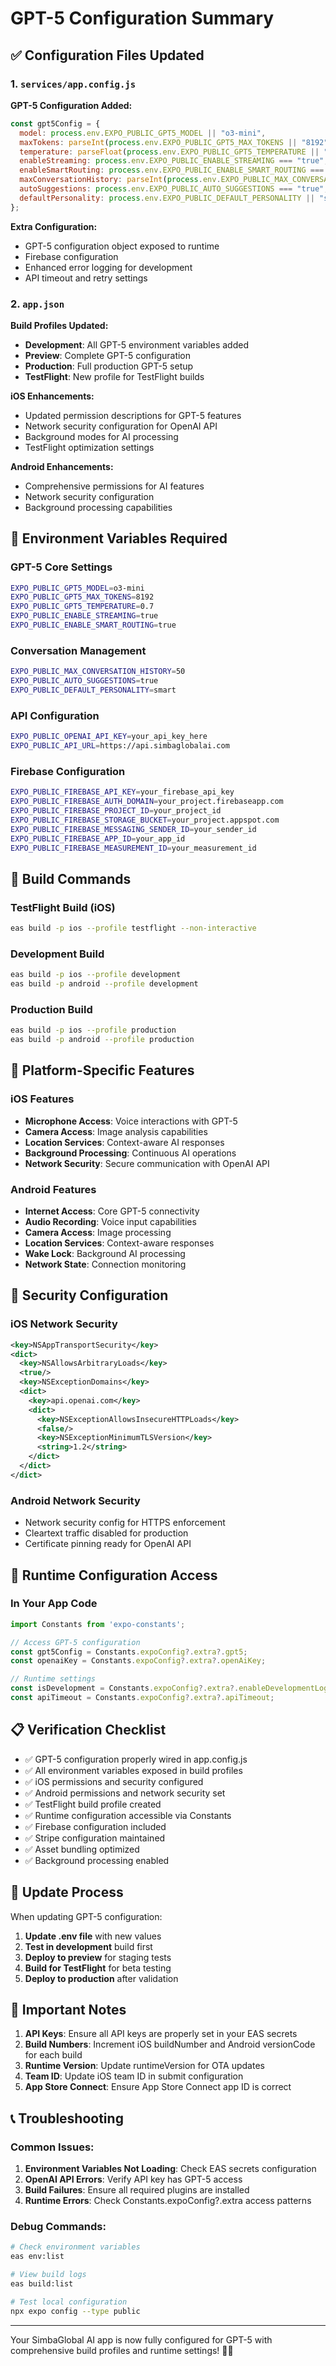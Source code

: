 # GPT-5 Configuration Summary

## ✅ Configuration Files Updated

### 1. `services/app.config.js`
**GPT-5 Configuration Added:**
```javascript
const gpt5Config = {
  model: process.env.EXPO_PUBLIC_GPT5_MODEL || "o3-mini",
  maxTokens: parseInt(process.env.EXPO_PUBLIC_GPT5_MAX_TOKENS || "8192"),
  temperature: parseFloat(process.env.EXPO_PUBLIC_GPT5_TEMPERATURE || "0.7"),
  enableStreaming: process.env.EXPO_PUBLIC_ENABLE_STREAMING === "true",
  enableSmartRouting: process.env.EXPO_PUBLIC_ENABLE_SMART_ROUTING === "true",
  maxConversationHistory: parseInt(process.env.EXPO_PUBLIC_MAX_CONVERSATION_HISTORY || "50"),
  autoSuggestions: process.env.EXPO_PUBLIC_AUTO_SUGGESTIONS === "true",
  defaultPersonality: process.env.EXPO_PUBLIC_DEFAULT_PERSONALITY || "smart"
};
```

**Extra Configuration:**
- GPT-5 configuration object exposed to runtime
- Firebase configuration
- Enhanced error logging for development
- API timeout and retry settings

### 2. `app.json`
**Build Profiles Updated:**
- **Development**: All GPT-5 environment variables added
- **Preview**: Complete GPT-5 configuration
- **Production**: Full production GPT-5 setup
- **TestFlight**: New profile for TestFlight builds

**iOS Enhancements:**
- Updated permission descriptions for GPT-5 features
- Network security configuration for OpenAI API
- Background modes for AI processing
- TestFlight optimization settings

**Android Enhancements:**
- Comprehensive permissions for AI features
- Network security configuration
- Background processing capabilities

## 🔧 Environment Variables Required

### GPT-5 Core Settings
```bash
EXPO_PUBLIC_GPT5_MODEL=o3-mini
EXPO_PUBLIC_GPT5_MAX_TOKENS=8192
EXPO_PUBLIC_GPT5_TEMPERATURE=0.7
EXPO_PUBLIC_ENABLE_STREAMING=true
EXPO_PUBLIC_ENABLE_SMART_ROUTING=true
```

### Conversation Management
```bash
EXPO_PUBLIC_MAX_CONVERSATION_HISTORY=50
EXPO_PUBLIC_AUTO_SUGGESTIONS=true
EXPO_PUBLIC_DEFAULT_PERSONALITY=smart
```

### API Configuration
```bash
EXPO_PUBLIC_OPENAI_API_KEY=your_api_key_here
EXPO_PUBLIC_API_URL=https://api.simbaglobalai.com
```

### Firebase Configuration
```bash
EXPO_PUBLIC_FIREBASE_API_KEY=your_firebase_api_key
EXPO_PUBLIC_FIREBASE_AUTH_DOMAIN=your_project.firebaseapp.com
EXPO_PUBLIC_FIREBASE_PROJECT_ID=your_project_id
EXPO_PUBLIC_FIREBASE_STORAGE_BUCKET=your_project.appspot.com
EXPO_PUBLIC_FIREBASE_MESSAGING_SENDER_ID=your_sender_id
EXPO_PUBLIC_FIREBASE_APP_ID=your_app_id
EXPO_PUBLIC_FIREBASE_MEASUREMENT_ID=your_measurement_id
```

## 🚀 Build Commands

### TestFlight Build (iOS)
```bash
eas build -p ios --profile testflight --non-interactive
```

### Development Build
```bash
eas build -p ios --profile development
eas build -p android --profile development
```

### Production Build
```bash
eas build -p ios --profile production
eas build -p android --profile production
```

## 📱 Platform-Specific Features

### iOS Features
- **Microphone Access**: Voice interactions with GPT-5
- **Camera Access**: Image analysis capabilities
- **Location Services**: Context-aware AI responses
- **Background Processing**: Continuous AI operations
- **Network Security**: Secure communication with OpenAI API

### Android Features
- **Internet Access**: Core GPT-5 connectivity
- **Audio Recording**: Voice input capabilities
- **Camera Access**: Image processing
- **Location Services**: Context-aware responses
- **Wake Lock**: Background AI processing
- **Network State**: Connection monitoring

## 🔐 Security Configuration

### iOS Network Security
```xml
<key>NSAppTransportSecurity</key>
<dict>
  <key>NSAllowsArbitraryLoads</key>
  <true/>
  <key>NSExceptionDomains</key>
  <dict>
    <key>api.openai.com</key>
    <dict>
      <key>NSExceptionAllowsInsecureHTTPLoads</key>
      <false/>
      <key>NSExceptionMinimumTLSVersion</key>
      <string>1.2</string>
    </dict>
  </dict>
</dict>
```

### Android Network Security
- Network security config for HTTPS enforcement
- Cleartext traffic disabled for production
- Certificate pinning ready for OpenAI API

## 🎯 Runtime Configuration Access

### In Your App Code
```javascript
import Constants from 'expo-constants';

// Access GPT-5 configuration
const gpt5Config = Constants.expoConfig?.extra?.gpt5;
const openaiKey = Constants.expoConfig?.extra?.openAiKey;

// Runtime settings
const isDevelopment = Constants.expoConfig?.extra?.enableDevelopmentLogging;
const apiTimeout = Constants.expoConfig?.extra?.apiTimeout;
```

## 📋 Verification Checklist

- ✅ GPT-5 configuration properly wired in app.config.js
- ✅ All environment variables exposed in build profiles
- ✅ iOS permissions and security configured
- ✅ Android permissions and network security set
- ✅ TestFlight build profile created
- ✅ Runtime configuration accessible via Constants
- ✅ Firebase configuration included
- ✅ Stripe configuration maintained
- ✅ Asset bundling optimized
- ✅ Background processing enabled

## 🔄 Update Process

When updating GPT-5 configuration:

1. **Update .env file** with new values
2. **Test in development** build first
3. **Deploy to preview** for staging tests
4. **Build for TestFlight** for beta testing
5. **Deploy to production** after validation

## 🚨 Important Notes

1. **API Keys**: Ensure all API keys are properly set in your EAS secrets
2. **Build Numbers**: Increment iOS buildNumber and Android versionCode for each build
3. **Runtime Version**: Update runtimeVersion for OTA updates
4. **Team ID**: Update iOS team ID in submit configuration
5. **App Store Connect**: Ensure App Store Connect app ID is correct

## 📞 Troubleshooting

### Common Issues:
1. **Environment Variables Not Loading**: Check EAS secrets configuration
2. **OpenAI API Errors**: Verify API key has GPT-5 access
3. **Build Failures**: Ensure all required plugins are installed
4. **Runtime Errors**: Check Constants.expoConfig?.extra access patterns

### Debug Commands:
```bash
# Check environment variables
eas env:list

# View build logs
eas build:list

# Test local configuration
npx expo config --type public
```

---

Your SimbaGlobal AI app is now fully configured for GPT-5 with comprehensive build profiles and runtime settings! 🦁🚀
